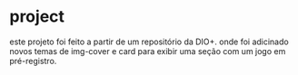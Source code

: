 # project

este projeto foi feito a partir de um repositório da DIO+. onde foi adicinado novos temas de img-cover e card para exibir uma seção  com um jogo em pré-registro.

